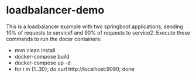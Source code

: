 # loadbalancer-demo

This is a loadbalancer example with two springboot applications, sending 10% of requests to service1 and 90% of requests to service2. 
Execute these commands to run the docer containers:

- mvn clean install
- docker-compose build
- docker-compose up -d
- for i in {1..30}; do curl http://localhost:9090; done

